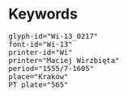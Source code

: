 # Keywords
<pre>
glyph-id="Wi-13_0217"
font-id="Wi-13"
printer-id="Wi"
printer="Maciej Wirzbięta"
period="1555/7-1605"
place="Kraków"
PT plate="565"
</pre>

